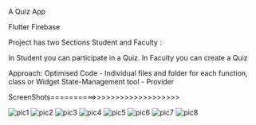 A Quiz App



Flutter
Firebase


Project has two Sections Student and Faculty :

In Student you can participate in a Quiz.
In Faculty you can create a Quiz



Approach:
Optimised Code - Individual files and folder for each function, class or Widget
State-Management tool - Provider



ScreenShots==========>>>>>>>>>>>>>>>>>>>

![pic1](https://github.com/dibbo54/quizapp/assets/136928607/81b2c72b-75a9-401c-a2a4-1bf3f214d9da)
![pic2](https://github.com/dibbo54/quizapp/assets/136928607/d060563b-2c9a-4e7c-a025-5d2e775a63d8)
![pic3](https://github.com/dibbo54/quizapp/assets/136928607/ea122d66-074b-4046-b8c8-26404cf09690)
![pic4](https://github.com/dibbo54/quizapp/assets/136928607/e89291fc-516d-4e97-b691-7d509693d39f)
![pic5](https://github.com/dibbo54/quizapp/assets/136928607/26963222-332c-4db0-92de-ba02eb4d3434)
![pic6](https://github.com/dibbo54/quizapp/assets/136928607/2829fa9d-8088-4e04-9ff1-fd81c424dba9)
![pic7](https://github.com/dibbo54/quizapp/assets/136928607/18b69a94-1673-4d5b-b28c-dd87c9975615)
![pic8](https://github.com/dibbo54/quizapp/assets/136928607/310c3ce2-92cd-4e70-b6af-d5b533bcc674)
